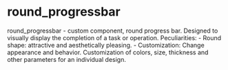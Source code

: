 # round_progressbar
round_progressbar - custom component, round progress bar. Designed to visually display the completion of a task or operation.  Peculiarities: - Round shape: attractive and aesthetically pleasing. - Customization: Change appearance and behavior. Customization of colors, size, thickness and other parameters for an individual design.
